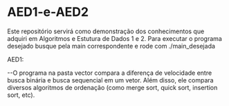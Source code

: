 # AED1-e-AED2
Este repositório servirá como demonstração dos conhecimentos que adquiri em Algoritmos e Estutura de Dados 1 e 2. Para executar o programa desejado busque pela main correspondente e rode com ./main_desejada

AED1: 

--O programa na pasta vector compara a diferença de velocidade entre busca binária e busca sequencial em um vetor. Além disso, ele compara diversos algoritmos de ordenação (como merge sort, quick sort, insertion sort, etc).

